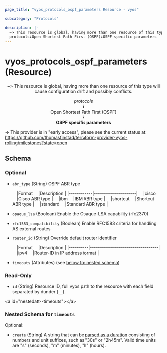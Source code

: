 ```yaml
---
page_title: "vyos_protocols_ospf_parameters Resource - vyos"

subcategory: "Protocols"

description: |- 
  ~> This resource is global, having more than one resource of this type will cause configuration drift and possibly conflicts.
  protocols⯯Open Shortest Path First (OSPF)⯯OSPF specific parameters
---
```


# vyos_protocols_ospf_parameters (Resource)
<center>

~> This resource is global, having more than one resource of this type will cause configuration drift and possibly conflicts.

*protocols*  
⯯  
Open Shortest Path First (OSPF)  
⯯  
**OSPF specific parameters**


</center>

-> This provider is in "early access", please see the current status at: https://github.com/thomasfinstad/terraform-provider-vyos-rolling/milestones?state=open

## Schema

### Optional

- `abr_type` (String) OSPF ABR type

    &emsp;|Format    &emsp;|Description        |
    |------------|---------------------|
    &emsp;|cisco     &emsp;|Cisco ABR type     |
    &emsp;|ibm       &emsp;|IBM ABR type       |
    &emsp;|shortcut  &emsp;|Shortcut ABR type  |
    &emsp;|standard  &emsp;|Standard ABR type  |
- `opaque_lsa` (Boolean) Enable the Opaque-LSA capability (rfc2370)
- `rfc1583_compatibility` (Boolean) Enable RFC1583 criteria for handling AS external routes
- `router_id` (String) Override default router identifier

    &emsp;|Format  &emsp;|Description                     |
    |----------|----------------------------------|
    &emsp;|ipv4    &emsp;|Router-ID in IP address format  |
- `timeouts` (Attributes) (see [below for nested schema](#nestedatt--timeouts))

### Read-Only

- `id` (String) Resource ID, full vyos path to the resource with each field separated by dunder (`__`).

&lt;a id=&#34;nestedatt--timeouts&#34;&gt;&lt;/a&gt;
### Nested Schema for `timeouts`

Optional:

- `create` (String) A string that can be [parsed as a duration](https://pkg.go.dev/time#ParseDuration) consisting of numbers and unit suffixes, such as &#34;30s&#34; or &#34;2h45m&#34;. Valid time units are &#34;s&#34; (seconds), &#34;m&#34; (minutes), &#34;h&#34; (hours).  
